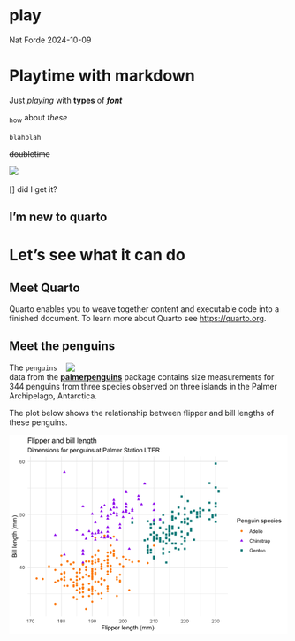 # play
Nat Forde
2024-10-09

# Playtime with markdown

Just *playing* with **types** of ***font***

<sub>how</sub> about *these*

`blahblah`

~~doubletime~~

<img
src="https://i.pinimg.com/originals/99/35/11/9935115196b0af50381b52b96e9aff44.png"
style="float:centre;" width="802" />

\[\] did I get it?

## I’m new to quarto

# Let’s see what it can do

## Meet Quarto

Quarto enables you to weave together content and executable code into a
finished document. To learn more about Quarto see <https://quarto.org>.

## Meet the penguins

<img
src="https://raw.githubusercontent.com/quarto-dev/quarto-web/main/docs/get-started/hello/rstudio/lter_penguins.png"
style="float:right;"
data-fig-alt="Illustration of three species of Palmer Archipelago penguins: Chinstrap, Gentoo, and Adelie. Artwork by @allison_horst."
width="401" />

The `penguins` data from the
[**palmerpenguins**](https://allisonhorst.github.io/palmerpenguins "palmerpenguins R package")
package contains size measurements for 344 penguins from three species
observed on three islands in the Palmer Archipelago, Antarctica.

The plot below shows the relationship between flipper and bill lengths
of these penguins.

![](hello_files/figure-commonmark/plot-penguins-1.png)
